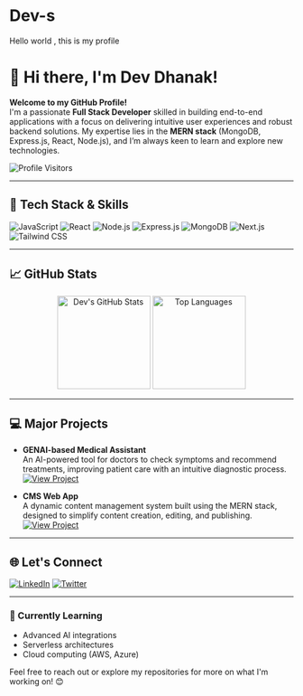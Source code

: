 # Dev-s
Hello world , this is my profile
# 👋 Hi there, I'm Dev Dhanak!

**Welcome to my GitHub Profile!**  
I'm a passionate **Full Stack Developer** skilled in building end-to-end applications with a focus on delivering intuitive user experiences and robust backend solutions. My expertise lies in the **MERN stack** (MongoDB, Express.js, React, Node.js), and I’m always keen to learn and explore new technologies.

![Profile Visitors](https://visitor-badge.glitch.me/badge?page_id=devdhanak.visitor-badge)

---

## 🚀 Tech Stack & Skills
![JavaScript](https://img.shields.io/badge/-JavaScript-F7DF1E?style=flat&logo=javascript&logoColor=black)
![React](https://img.shields.io/badge/-React-61DAFB?style=flat&logo=react&logoColor=black)
![Node.js](https://img.shields.io/badge/-Node.js-339933?style=flat&logo=node.js&logoColor=white)
![Express.js](https://img.shields.io/badge/-Express.js-000000?style=flat&logo=express&logoColor=white)
![MongoDB](https://img.shields.io/badge/-MongoDB-47A248?style=flat&logo=mongodb&logoColor=white)
![Next.js](https://img.shields.io/badge/-Next.js-000000?style=flat&logo=next.js&logoColor=white)
![Tailwind CSS](https://img.shields.io/badge/-Tailwind_CSS-38B2AC?style=flat&logo=tailwind-css&logoColor=white)

---

## 📈 GitHub Stats

<div align="center">
  <img src="https://github-readme-stats.vercel.app/api?username=devdhanak&show_icons=true&theme=radical" alt="Dev's GitHub Stats" height="165" />
  <img src="https://github-readme-stats.vercel.app/api/top-langs/?username=devdhanak&layout=compact&theme=radical" alt="Top Languages" height="165" />
</div>

---

## 💻 Major Projects

- **GENAI-based Medical Assistant**  
  An AI-powered tool for doctors to check symptoms and recommend treatments, improving patient care with an intuitive diagnostic process.  
  [![View Project](https://img.shields.io/badge/View_Project-000?style=flat&logo=github&logoColor=white)](https://github.com/devdhanak/GENAI-Medical-Assistant)

- **CMS Web App**  
  A dynamic content management system built using the MERN stack, designed to simplify content creation, editing, and publishing.  
  [![View Project](https://img.shields.io/badge/View_Project-000?style=flat&logo=github&logoColor=white)](https://github.com/devdhanak/CMS-App)

---

## 🌐 Let's Connect
[![LinkedIn](https://img.shields.io/badge/LinkedIn-0077B5?style=flat&logo=linkedin&logoColor=white)](https://www.linkedin.com/in/devdhanak/)
[![Twitter](https://img.shields.io/badge/Twitter-1DA1F2?style=flat&logo=twitter&logoColor=white)](https://twitter.com/devdhanak)

---

### 🌱 Currently Learning
- Advanced AI integrations
- Serverless architectures
- Cloud computing (AWS, Azure)

Feel free to reach out or explore my repositories for more on what I'm working on! 😊
